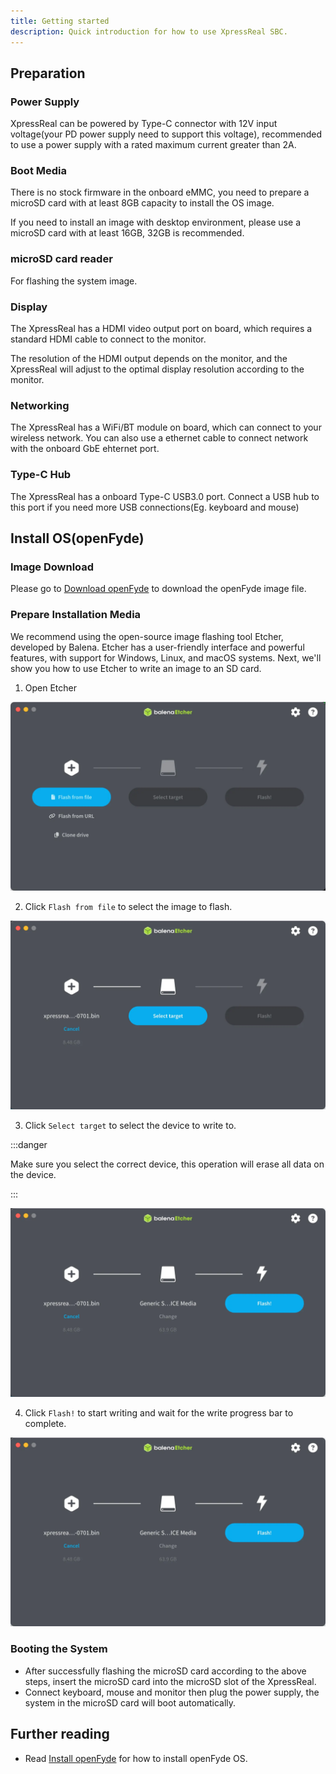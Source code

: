 ```yaml
---
title: Getting started
description: Quick introduction for how to use XpressReal SBC.
---
```


## Preparation

### Power Supply

XpressReal can be powered by Type-C connector with 12V input voltage(your PD power supply need to support this voltage), recommended to use a power supply with a rated maximum current greater than 2A.

### Boot Media

There is no stock firmware in the onboard eMMC, you need to prepare a microSD card with at least 8GB capacity to install the OS image.

If you need to install an image with desktop environment, please use a microSD card with at least 16GB, 32GB is recommended.

### microSD card reader

For flashing the system image.

### Display

The XpressReal has a HDMI video output port on board, which requires a standard HDMI cable to connect to the monitor.

The resolution of the HDMI output depends on the monitor, and the XpressReal will adjust to the optimal display resolution according to the monitor.

### Networking

The XpressReal has a WiFi/BT module on board, which can connect to your wireless network. You can also use a ethernet cable to connect network with the onboard GbE ehternet port.

### Type-C Hub

The XpressReal has a onboard Type-C USB3.0 port. Connect a USB hub to this port if you need more USB connections(Eg. keyboard and mouse)

## Install OS(openFyde)

### Image Download

Please go to [Download openFyde](#download) to download the openFyde image file.

### Prepare Installation Media

We recommend using the open-source image flashing tool Etcher, developed by Balena. Etcher has a user-friendly interface and powerful features, with support for Windows, Linux, and macOS systems. Next, we'll show you how to use Etcher to write an image to an SD card.

1. Open Etcher

![Etcher Open](../../../assets/etcher/open.webp)

2. Click `Flash from file` to select the image to flash.

![Etcher Select File](../../../assets/etcher/select-file.webp)

3. Click `Select target` to select the device to write to.

:::danger

Make sure you select the correct device, this operation will erase all data on the device.

:::

![Etcher Select Target](../../../assets/etcher/select-target.webp)

4. Click `Flash!` to start writing and wait for the write progress bar to complete.

![Etcher Flash](../../../assets/etcher/flash.webp)

### Booting the System

* After successfully flashing the microSD card according to the above steps, insert the microSD card into the microSD slot of the XpressReal.
* Connect keyboard, mouse and monitor then plug the power supply, the system in the microSD card will boot automatically.

## Further reading

- Read [Install openFyde](/guides/openfyde) for how to install openFyde OS.